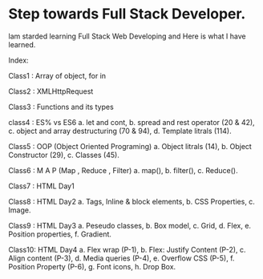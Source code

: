 # Step towards Full Stack Developer.
lam starded learning Full Stack Web Developing and Here is what I have learned.

Index:

Class1 : Array of object, for in

Class2 : XMLHttpRequest

Class3 : Functions and its types

class4 : ES% vs ES6
          a. let and cont, 
          b. spread and rest operator (20 & 42), 
          c. object and array destructuring (70 & 94), 
          d. Template litrals (114).

Class5 : OOP (Object Oriented Programing)
          a. Object litrals (14),
          b. Object Constructor (29),
          c. Classes (45).

Class6 : M A P (Map , Reduce , Filter)
          a. map(),
          b. filter(),
          c. Reduce().
          
Class7 : HTML Day1

Class8 : HTML Day2
         a. Tags, Inline & block elements,
         b. CSS Properties,
         c. Image.

Class9 : HTML Day3
         a. Peseudo classes,
         b. Box model,
         c. Grid,
         d. Flex,
         e. Position properties,
         f. Gradient.

Class10: HTML Day4
         a. Flex wrap (P-1),
         b. Flex: Justify Content (P-2),
         c. Align content (P-3),
         d. Media queries (P-4),
         e. Overflow CSS (P-5),
         f. Position Property (P-6),
         g. Font icons,
         h. Drop Box.
